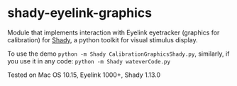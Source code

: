 # shady-eyelink-graphics

Module that implements interaction with Eyelink eyetracker (graphics for calibration) for [Shady](https://shady.readthedocs.io/en/release/), a python toolkit for visual stimulus display.

To use the demo ```python -m Shady CalibrationGraphicsShady.py```, similarly, if you use it in any code:
```python -m Shady wateverCode.py```

Tested on Mac OS 10.15, Eyelink 1000+, Shady 1.13.0
